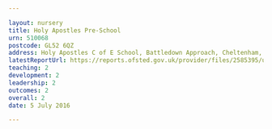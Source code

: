 ```yaml
---

layout: nursery
title: Holy Apostles Pre-School
urn: 510068
postcode: GL52 6QZ
address: Holy Apostles C of E School, Battledown Approach, Cheltenham, Gloucestershire, GL52 6QZ
latestReportUrl: https://reports.ofsted.gov.uk/provider/files/2585395/urn/510068.pdf
teaching: 2
development: 2
leadership: 2
outcomes: 2
overall: 2
date: 5 July 2016

---
```

